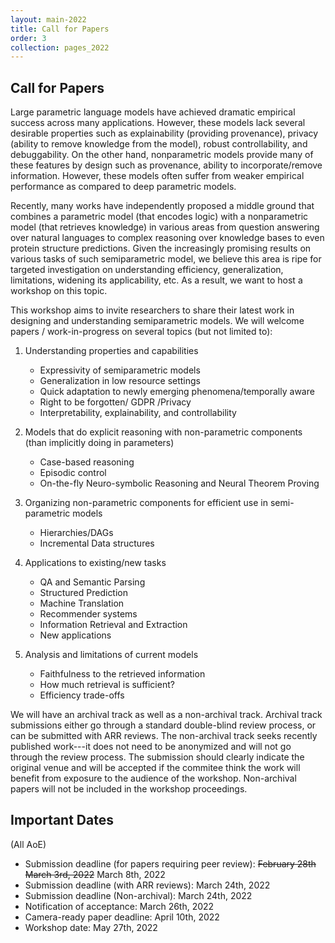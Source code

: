 ```yaml
---
layout: main-2022
title: Call for Papers
order: 3
collection: pages_2022
---
```


## Call for Papers

Large parametric language models have achieved dramatic empirical success across many applications. However, these models lack several desirable properties such as explainability (providing provenance), privacy (ability to remove knowledge from the model), robust controllability, and debuggability. On the other hand, nonparametric models provide many of these features by design such as provenance, ability to incorporate/remove information. However, these models often suffer from weaker empirical performance as compared to deep parametric models.

Recently, many works have independently proposed a middle ground that combines a parametric model (that encodes logic) with a nonparametric model (that retrieves knowledge) in various areas from question answering over natural languages to complex reasoning over knowledge bases to even protein structure predictions. Given the increasingly promising results on various tasks of such semiparametric model, we believe this area is ripe for targeted investigation on understanding efficiency, generalization, limitations, widening its applicability, etc. As a result, we want to host a workshop on this topic.

This workshop aims to invite researchers to share their latest work in designing and understanding semiparametric models. We will welcome papers / work-in-progress on several topics (but not limited to):

1. Understanding properties and capabilities
	* Expressivity of semiparametric models
	* Generalization in low resource settings
	* Quick adaptation to newly emerging phenomena/temporally aware
	* Right to be forgotten/ GDPR /Privacy
	* Interpretability, explainability, and controllability


2. Models that do explicit reasoning with non-parametric components (than implicitly doing in parameters)
	* Case-based reasoning
	* Episodic control
	* On-the-fly Neuro-symbolic Reasoning and Neural Theorem Proving


3. Organizing non-parametric components for efficient use in semi-parametric models
	* Hierarchies/DAGs
	* Incremental Data structures


4. Applications to existing/new tasks
	* QA and Semantic Parsing
	* Structured Prediction
	* Machine Translation
	* Recommender systems
	* Information Retrieval and Extraction
	* New applications


5. Analysis and limitations of current models
	* Faithfulness to the retrieved information
	* How much retrieval is sufficient?
	* Efficiency trade-offs


We will have an archival track as well as a non-archival track.
Archival track submissions either go through a standard double-blind review process, or can be submitted with ARR reviews. 
The non-archival track seeks recently published work---it does not need to be anonymized and will not go through the review process. 
The submission should clearly indicate the original venue and will be accepted if the commitee think the work will benefit from exposure to the audience of the workshop. 
Non-archival papers will not be included in the workshop proceedings.


## Important Dates

(All AoE)
- Submission deadline (for papers requiring peer review): ~~February 28th~~ ~~March 3rd, 2022~~ March 8th, 2022
- Submission deadline (with ARR reviews): March 24th, 2022
- Submission deadline (Non-archival): March 24th, 2022
- Notification of acceptance: March 26th, 2022
- Camera-ready paper deadline: April 10th, 2022
- Workshop date: May 27th, 2022
